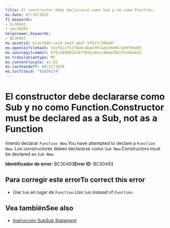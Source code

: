 ```yaml
---
title: El constructor debe declararse como Sub y no como Function.
ms.date: 07/20/2015
f1_keywords:
- bc30493
- vbc30493
helpviewer_keywords:
- BC30493
ms.assetid: bcacfd4b-cac0-4ad3-a6df-5fb37c189e8f
ms.openlocfilehash: 92efb1cf51fbb8c4bee797aae3de067a09f86dd5
ms.sourcegitcommit: bf5c5850654187705bc94cc40ebfb62fe346ab02
ms.translationtype: MT
ms.contentlocale: es-ES
ms.lasthandoff: 09/23/2020
ms.locfileid: "91070174"
---
```

# <a name="constructor-must-be-declared-as-a-sub-not-as-a-function"></a><span data-ttu-id="e4d4c-102">El constructor debe declararse como Sub y no como Function.</span><span class="sxs-lookup"><span data-stu-id="e4d4c-102">Constructor must be declared as a Sub, not as a Function</span></span>

<span data-ttu-id="e4d4c-103">Intentó declarar `Function New`.</span><span class="sxs-lookup"><span data-stu-id="e4d4c-103">You have attempted to declare a `Function New`.</span></span> <span data-ttu-id="e4d4c-104">Los constructores deben declararse como `Sub New`.</span><span class="sxs-lookup"><span data-stu-id="e4d4c-104">Constructors must be declared as `Sub New`.</span></span>  
  
 <span data-ttu-id="e4d4c-105">**Identificador de error:** BC30493</span><span class="sxs-lookup"><span data-stu-id="e4d4c-105">**Error ID:** BC30493</span></span>  
  
## <a name="to-correct-this-error"></a><span data-ttu-id="e4d4c-106">Para corregir este error</span><span class="sxs-lookup"><span data-stu-id="e4d4c-106">To correct this error</span></span>  
  
- <span data-ttu-id="e4d4c-107">Use `Sub` en lugar de `Function`.</span><span class="sxs-lookup"><span data-stu-id="e4d4c-107">Use `Sub` instead of `Function`.</span></span>  
  
## <a name="see-also"></a><span data-ttu-id="e4d4c-108">Vea también</span><span class="sxs-lookup"><span data-stu-id="e4d4c-108">See also</span></span>

- [<span data-ttu-id="e4d4c-109">Instrucción Sub</span><span class="sxs-lookup"><span data-stu-id="e4d4c-109">Sub Statement</span></span>](../language-reference/statements/sub-statement.md)
